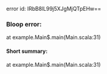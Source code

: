 error id: IRbB8lL99j5XJgMjQTpEHw==
### Bloop error:

at example.Main$.main(Main.scala:31)
#### Short summary: 

at example.Main$.main(Main.scala:31)